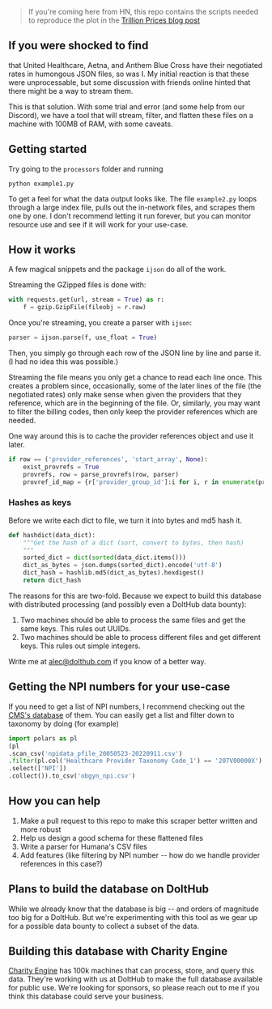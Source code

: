 > If you're coming here from HN, this repo contains the scripts needed to reproduce the plot in the [Trillion Prices blog post](https://www.dolthub.com/blog/2022-09-02-a-trillion-prices/)

## If you were shocked to find

that United Healthcare, Aetna, and Anthem Blue Cross have their negotiated rates in humongous JSON files, so was I. My initial reaction is that these were unprocessable, but some discussion with friends online hinted that there might be a way to stream them.

This is that solution. With some trial and error (and some help from our Discord), we have a tool that will stream, filter, and flatten these files on a machine with 100MB of RAM, with some caveats.

## Getting started
Try going to the `processors` folder and running

```
python example1.py
```

To get a feel for what the data output looks like. The file `example2.py` loops through a large index file, pulls out the in-network files, and scrapes them one by one. I don't recommend letting it run forever, but you can monitor resource use and see if it will work for your use-case.

## How it works
A few magical snippets and the package `ijson` do all of the work.

Streaming the GZipped files is done with:

```py
with requests.get(url, stream = True) as r:
	f = gzip.GzipFile(fileobj = r.raw)
```

Once you're streaming, you create a parser with `ijson`:

```py
parser = ijson.parse(f, use_float = True)
```

Then, you simply go through each row of the JSON line by line and parse it. (I had no idea this was possible.)

Streaming the file means you only get a chance to read each line once. This creates a problem since, occasionally, some of the later lines of the file (the negotiated rates) only make sense when given the providers that they reference, which are in the beginning of the file. Or, similarly, you may want to filter the billing codes, then only keep the provider references which are needed.

One way around this is to cache the provider references object and use it later.

```py
if row == ('provider_references', 'start_array', None):
	exist_provrefs = True
	provrefs, row = parse_provrefs(row, parser)
	provref_id_map = {r['provider_group_id']:i for i, r in enumerate(provrefs)}
```

### Hashes as keys

Before we write each dict to file, we turn it into bytes and md5 hash it.

```py
def hashdict(data_dict):
	"""Get the hash of a dict (sort, convert to bytes, then hash)
	"""
	sorted_dict = dict(sorted(data_dict.items()))
	dict_as_bytes = json.dumps(sorted_dict).encode('utf-8')
	dict_hash = hashlib.md5(dict_as_bytes).hexdigest()
	return dict_hash
```

The reasons for this are two-fold. Because we expect to build this database with distributed processing (and possibly even a DoltHub data bounty):

1. Two machines should be able to process the same files and get the same keys. This rules out UUIDs.
2. Two machines should be able to process different files and get different keys. This rules out simple integers.

Write me at alec@dolthub.com if you know of a better way.

## Getting the NPI numbers for your use-case

If you need to get a list of NPI numbers, I recommend checking out the [CMS's database](https://www.cms.gov/Regulations-and-Guidance/Administrative-Simplification/NationalProvIdentStand/DataDissemination
) of them. You can easily get a list and filter down to taxonomy by doing (for example)

```py
import polars as pl
(pl
.scan_csv('npidata_pfile_20050523-20220911.csv')
.filter(pl.col('Healthcare Provider Taxonomy Code_1') == '207V00000X')
.select(['NPI'])
.collect()).to_csv('obgyn_npi.csv')
```


## How you can help

1. Make a pull request to this repo to make this scraper better written and more robust
2. Help us design a good schema for these flattened files
3. Write a parser for Humana's CSV files
4. Add features (like filtering by NPI number -- how do we handle provider references in this case?)

## Plans to build the database on DoltHub

While we already know that the database is big -- and orders of magnitude too big for a DoltHub. But we're experimenting with this tool as we gear up for a possible data bounty to collect a subset of the data.

## Building this database with Charity Engine

[Charity Engine](https://charityengine.net/) has 100k machines that can process, store, and query this data. They're working with us at DoltHub to make the full database available for public use. We're looking for sponsors, so please reach out to me if you think this database could serve your business.